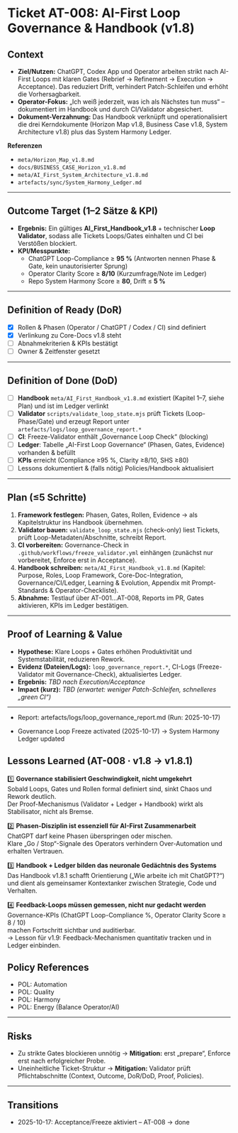 # Ticket AT-008: AI-First Loop Governance & Handbook (v1.8)

<!-- Governance meta (nicht von Parsern benötigt, aber hilfreich)
owner: Stephan
version: v1.8
phase: done
-->

## Context
- **Ziel/Nutzen:** ChatGPT, Codex App und Operator arbeiten strikt nach AI-First Loops mit klaren Gates (Rebrief → Refinement → Execution → Acceptance). Das reduziert Drift, verhindert Patch-Schleifen und erhöht die Vorhersagbarkeit.
- **Operator-Fokus:** „Ich weiß jederzeit, was ich als Nächstes tun muss“ – dokumentiert im Handbook und durch CI/Validator abgesichert.
- **Dokument-Verzahnung:** Das Handbook verknüpft und operationalisiert die drei Kerndokumente (Horizon Map v1.8, Business Case v1.8, System Architecture v1.8) plus das System Harmony Ledger.

**Referenzen**
- `meta/Horizon_Map_v1.8.md`
- `docs/BUSINESS_CASE_Horizon_v1.8.md`
- `meta/AI_First_System_Architecture_v1.8.md`
- `artefacts/sync/System_Harmony_Ledger.md`

---

## Outcome Target (1–2 Sätze & KPI)
- **Ergebnis:** Ein gültiges **AI_First_Handbook_v1.8** + technischer **Loop Validator**, sodass alle Tickets Loops/Gates einhalten und CI bei Verstößen blockiert.
- **KPI/Messpunkte:**
  - ChatGPT Loop-Compliance ≥ **95 %** (Antworten nennen Phase & Gate, kein unautorisierter Sprung)
  - Operator Clarity Score ≥ **8/10** (Kurzumfrage/Note im Ledger)
  - Repo System Harmony Score ≥ **80**, Drift ≤ **5 %**

---

## Definition of Ready (DoR)
- [x] Rollen & Phasen (Operator / ChatGPT / Codex / CI) sind definiert
- [x] Verlinkung zu Core-Docs v1.8 steht
- [ ] Abnahmekriterien & KPIs bestätigt
- [ ] Owner & Zeitfenster gesetzt

---

## Definition of Done (DoD)
- [ ] **Handbook** `meta/AI_First_Handbook_v1.8.md` existiert (Kapitel 1–7, siehe Plan) und ist im Ledger verlinkt
- [ ] **Validator** `scripts/validate_loop_state.mjs` prüft Tickets (Loop-Phase/Gate) und erzeugt Report unter `artefacts/logs/loop_governance_report.*`
- [ ] **CI**: Freeze-Validator enthält „Governance Loop Check“ (blocking)
- [ ] **Ledger**: Tabelle „AI-First Loop Governance“ (Phasen, Gates, Evidence) vorhanden & befüllt
- [ ] **KPIs** erreicht (Compliance ≥95 %, Clarity ≥8/10, SHS ≥80)
- [ ] Lessons dokumentiert & (falls nötig) Policies/Handbook aktualisiert

---

## Plan (≤5 Schritte)
1. **Framework festlegen:** Phasen, Gates, Rollen, Evidence → als Kapitelstruktur ins Handbook übernehmen.
2. **Validator bauen:** `validate_loop_state.mjs` (check-only) liest Tickets, prüft Loop-Metadaten/Abschnitte, schreibt Report.
3. **CI vorbereiten:** Governance-Check in `.github/workflows/freeze_validator.yml` einhängen (zunächst nur vorbereitet, Enforce erst in Acceptance).
4. **Handbook schreiben:** `meta/AI_First_Handbook_v1.8.md` (Kapitel: Purpose, Roles, Loop Framework, Core-Doc-Integration, Governance/CI/Ledger, Learning & Evolution, Appendix mit Prompt-Standards & Operator-Checkliste).
5. **Abnahme:** Testlauf über AT-001…AT-008, Reports im PR, Gates aktivieren, KPIs im Ledger bestätigen.

---

## Proof of Learning & Value
- **Hypothese:** Klare Loops + Gates erhöhen Produktivität und Systemstabilität, reduzieren Rework.
- **Evidenz (Dateien/Logs):** `loop_governance_report.*`, CI-Logs (Freeze-Validator mit Governance-Check), aktualisiertes Ledger.
- **Ergebnis:** _TBD nach Execution/Acceptance_
- **Impact (kurz):** _TBD (erwartet: weniger Patch-Schleifen, schnelleres „green CI“)_

---
- Report: artefacts/logs/loop_governance_report.md (Run: 2025-10-17)

- Governance Loop Freeze activated (2025-10-17) → System Harmony Ledger updated

## Lessons Learned (AT-008 · v1.8 → v1.8.1)

1️⃣ **Governance stabilisiert Geschwindigkeit, nicht umgekehrt**  
   Sobald Loops, Gates und Rollen formal definiert sind, sinkt Chaos und Rework deutlich.  
   Der Proof-Mechanismus (Validator + Ledger + Handbook) wirkt als Stabilisator, nicht als Bremse.

2️⃣ **Phasen-Disziplin ist essenziell für AI-First Zusammenarbeit**  
   ChatGPT darf keine Phasen überspringen oder mischen.  
   Klare „Go / Stop“-Signale des Operators verhindern Over-Automation und erhalten Vertrauen.

3️⃣ **Handbook + Ledger bilden das neuronale Gedächtnis des Systems**  
   Das Handbook v1.8.1 schafft Orientierung („Wie arbeite ich mit ChatGPT?“)  
   und dient als gemeinsamer Kontextanker zwischen Strategie, Code und Verhalten.

4️⃣ **Feedback-Loops müssen gemessen, nicht nur gedacht werden**  
   Governance-KPIs (ChatGPT Loop-Compliance %, Operator Clarity Score ≥ 8 / 10)  
   machen Fortschritt sichtbar und auditierbar.  
   → Lesson für v1.9: Feedback-Mechanismen quantitativ tracken und in Ledger einbinden.


## Policy References
- POL: Automation  
- POL: Quality  
- POL: Harmony  
- POL: Energy (Balance Operator/AI)

---

## Risks
- Zu strikte Gates blockieren unnötig → **Mitigation:** erst „prepare“, Enforce erst nach erfolgreicher Probe.
- Uneinheitliche Ticket-Struktur → **Mitigation:** Validator prüft Pflichtabschnitte (Context, Outcome, DoR/DoD, Proof, Policies).

---

## Transitions
- 2025-10-17: Acceptance/Freeze aktiviert – AT-008 → done
